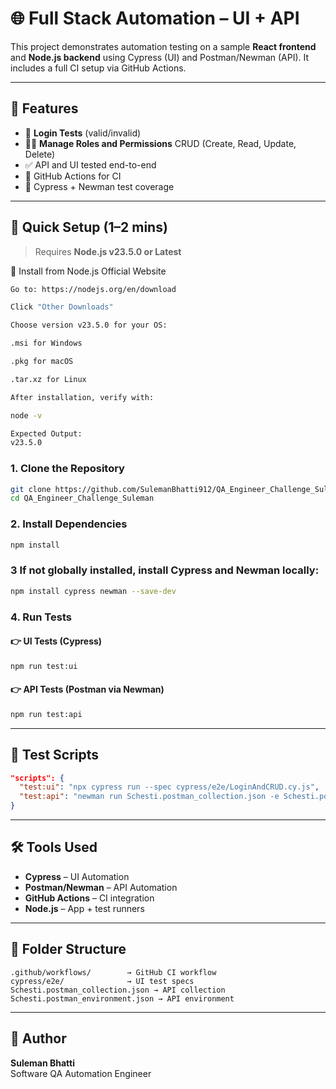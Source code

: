 # 🌐 Full Stack Automation – UI + API

This project demonstrates automation testing on a sample **React frontend** and **Node.js backend** using Cypress (UI) and Postman/Newman (API). It includes a full CI setup via GitHub Actions.

---

## 📁 Features

- 🔐 **Login Tests** (valid/invalid)
- 🧑‍💼 **Manage Roles and Permissions** CRUD (Create, Read, Update, Delete)
- ✅ API and UI tested end-to-end
- 🔄 GitHub Actions for CI
- 🧪 Cypress + Newman test coverage

---

## 🚀 Quick Setup (1–2 mins)

> Requires **Node.js v23.5.0 or Latest**

🔹 Install from Node.js Official Website

``` bash
Go to: https://nodejs.org/en/download

Click "Other Downloads"

Choose version v23.5.0 for your OS:

.msi for Windows

.pkg for macOS

.tar.xz for Linux

After installation, verify with:

node -v

Expected Output:
v23.5.0
```

### 1. Clone the Repository

```bash
git clone https://github.com/SulemanBhatti912/QA_Engineer_Challenge_Suleman.git
cd QA_Engineer_Challenge_Suleman
```

### 2. Install Dependencies

```bash
npm install
```

### 3 If not globally installed, install Cypress and Newman locally:

```bash
npm install cypress newman --save-dev
```

### 4. Run Tests

#### 👉 UI Tests (Cypress)

```bash
npm run test:ui
```

#### 👉 API Tests (Postman via Newman)

```bash
npm run test:api
```

---

## 🧪 Test Scripts

```json
"scripts": {
  "test:ui": "npx cypress run --spec cypress/e2e/LoginAndCRUD.cy.js",
  "test:api": "newman run Schesti.postman_collection.json -e Schesti.postman_environment.json -r cli,html --reporter-html-export reports/api-report.html"
}
```

---

## 🛠 Tools Used

- **Cypress** – UI Automation
- **Postman/Newman** – API Automation
- **GitHub Actions** – CI integration
- **Node.js** – App + test runners

---

## 📂 Folder Structure

```
.github/workflows/        → GitHub CI workflow
cypress/e2e/              → UI test specs
Schesti.postman_collection.json → API collection
Schesti.postman_environment.json → API environment
```

---

## 📄 Author

**Suleman Bhatti**  
Software QA Automation Engineer
